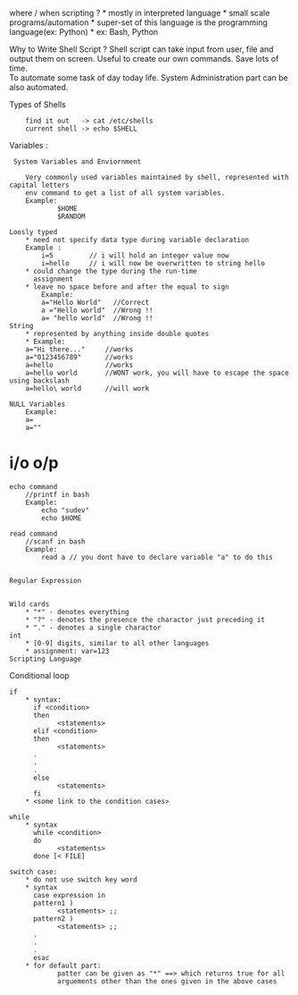 where / when scripting ?
    * mostly in interpreted language
    * small scale programs/automation
    * super-set of this language is the programming language(ex: Python)
    * ex: Bash, Python

Why to Write Shell Script ?
    Shell script can take input from user, file and output them on screen.
    Useful to create our own commands.
    Save lots of time.  
    To automate some task of day today life.
    System Administration part can be also automated.

Types of Shells 
        
        find it out   -> cat /etc/shells
        current shell -> echo $SHELL

Variables :
     
     System Variables and Enviornment 
        
        Very commonly used variables maintained by shell, represented with capital letters 
        env command to get a list of all system variables.
        Example:
                $HOME
                $RANDOM

    Loosly typed
        * need not specify data type during variable declaration
        Example :
            i=5         // i will hold an integer value now 
            i=hello     // i will now be overwritten to string hello 
        * could change the type during the run-time
          assignment
        * leave no space before and after the equal to sign
            Example:
            a="Hello World"   //Correct  
            a ="Hello world"  //Wrong !!
            a= "hello world"  //Wrong !!
    String
        * represented by anything inside double quotes
        * Example:
        a="Hi there..."     //works
        a="0123456789"      //works
        a=hello             //works
        a=hello world       //WONT work, you will have to escape the space using backslash
        a=hello\ world      //will work
    
    NULL Variables 
        Example:
        a=
        a=""
 

i/o o/p
=======    
    
    echo command
        //printf in bash 
        Example:
            echo "sudev"
            echo $HOME

    read command
        //scanf in bash 
        Example:    
            read a // you dont have to declare variable "a" to do this 

             
    Regular Expression 
        

    Wild cards
        * "*" - denotes everything
        * "?" - denotes the presence the charactor just preceding it
        * "." - denotes a single charactor
    int
        * [0-9] digits, similar to all other languages
        * assignment: var=123
    Scripting Language
Conditional loop
    
    if
        * syntax:
          if <condition>
          then
                <statements>
          elif <condition>
          then
                <statements>
          .
          .
          .
          else
                <statements>
          fi
        * <some link to the condition cases>

    while
        * syntax
          while <condition>
          do
                <statements>
          done [< FILE]

    switch case:
        * do not use switch key word
        * syntax
          case expression in
          pattern1 )
                <statements> ;;
          pattern2 )
                <statements> ;;
          .
          .
          .
          esac
        * for default part:
                patter can be given as "*" ==> which returns true for all
                arguements other than the ones given in the above cases

